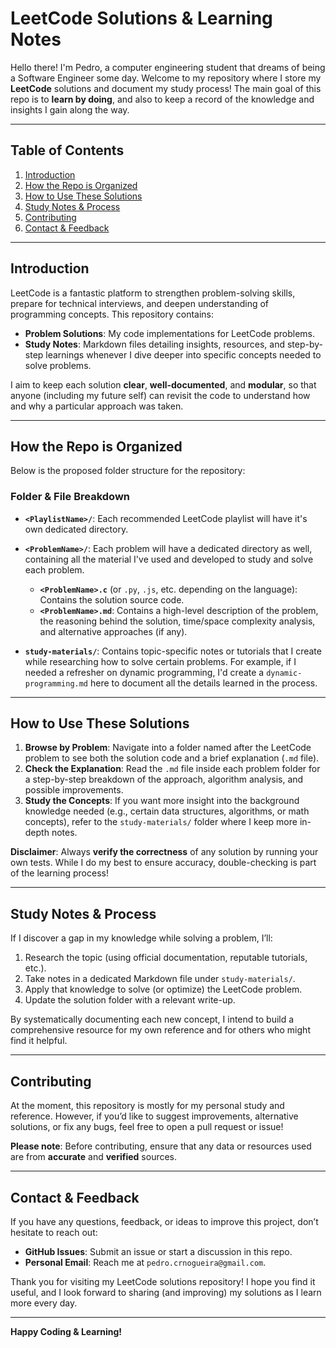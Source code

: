 # LeetCode Solutions & Learning Notes

Hello there! I'm Pedro, a computer engineering student that dreams of being a Software Engineer some day. Welcome to my repository where I store my **LeetCode** solutions and document my study process! The main goal of this repo is to **learn by doing**, and also to keep a record of the knowledge and insights I gain along the way.

---

## Table of Contents

1. [Introduction](#introduction)
2. [How the Repo is Organized](#how-the-repo-is-organized)
3. [How to Use These Solutions](#how-to-use-these-solutions)
4. [Study Notes & Process](#study-notes--process)
5. [Contributing](#contributing)
6. [Contact & Feedback](#contact--feedback)

---

## Introduction

LeetCode is a fantastic platform to strengthen problem-solving skills, prepare for technical interviews, and deepen understanding of programming concepts. This repository contains:

- **Problem Solutions**: My code implementations for LeetCode problems.
- **Study Notes**: Markdown files detailing insights, resources, and step-by-step learnings whenever I dive deeper into specific concepts needed to solve problems.

I aim to keep each solution **clear**, **well-documented**, and **modular**, so that anyone (including my future self) can revisit the code to understand how and why a particular approach was taken.

---

## How the Repo is Organized

Below is the proposed folder structure for the repository:

### Folder & File Breakdown

- **`<PlaylistName>/`**: Each recommended LeetCode playlist will have it's own dedicated directory.
- **`<ProblemName>/`**: Each problem will have a dedicated directory as well, containing all the material I've used and developed to study and solve each problem.

  - **`<ProblemName>.c`** (or `.py`, `.js`, etc. depending on the language): Contains the solution source code.
  - **`<ProblemName>.md`**: Contains a high-level description of the problem, the reasoning behind the solution, time/space complexity analysis, and alternative approaches (if any).

- **`study-materials/`**: Contains topic-specific notes or tutorials that I create while researching how to solve certain problems. For example, if I needed a refresher on dynamic programming, I'd create a `dynamic-programming.md` here to document all the details learned in the process.

---

## How to Use These Solutions

1. **Browse by Problem**: Navigate into a folder named after the LeetCode problem to see both the solution code and a brief explanation (`.md` file).
2. **Check the Explanation**: Read the `.md` file inside each problem folder for a step-by-step breakdown of the approach, algorithm analysis, and possible improvements.
3. **Study the Concepts**: If you want more insight into the background knowledge needed (e.g., certain data structures, algorithms, or math concepts), refer to the `study-materials/` folder where I keep more in-depth notes.

**Disclaimer**: Always **verify the correctness** of any solution by running your own tests. While I do my best to ensure accuracy, double-checking is part of the learning process!

---

## Study Notes & Process

If I discover a gap in my knowledge while solving a problem, I’ll:

1. Research the topic (using official documentation, reputable tutorials, etc.).
2. Take notes in a dedicated Markdown file under `study-materials/`.
3. Apply that knowledge to solve (or optimize) the LeetCode problem.
4. Update the solution folder with a relevant write-up.

By systematically documenting each new concept, I intend to build a comprehensive resource for my own reference and for others who might find it helpful.

---

## Contributing

At the moment, this repository is mostly for my personal study and reference. However, if you’d like to suggest improvements, alternative solutions, or fix any bugs, feel free to open a pull request or issue!

**Please note**: Before contributing, ensure that any data or resources used are from **accurate** and **verified** sources.

---

## Contact & Feedback

If you have any questions, feedback, or ideas to improve this project, don’t hesitate to reach out:

- **GitHub Issues**: Submit an issue or start a discussion in this repo.
- **Personal Email**: Reach me at `pedro.crnogueira@gmail.com`.

Thank you for visiting my LeetCode solutions repository! I hope you find it useful, and I look forward to sharing (and improving) my solutions as I learn more every day.

---

**Happy Coding & Learning!**
